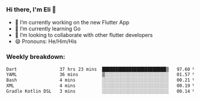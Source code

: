 ### Hi there, I'm Eli 👋
- 🔭 I’m currently working on the new Flutter App
- 🌱 I’m currently learning Go
- 🦄 I’m looking to collaborate with other flutter developers
- 😄 Pronouns: He/Him/His

### Weekly breakdown:
<!--START_SECTION:waka-->

```txt
Dart                37 hrs 23 mins  ████████████████████████▒   97.60 %
YAML                36 mins         ▒░░░░░░░░░░░░░░░░░░░░░░░░   01.57 %
Bash                4 mins          ░░░░░░░░░░░░░░░░░░░░░░░░░   00.21 %
XML                 4 mins          ░░░░░░░░░░░░░░░░░░░░░░░░░   00.19 %
Gradle Kotlin DSL   3 mins          ░░░░░░░░░░░░░░░░░░░░░░░░░   00.14 %
```

<!--END_SECTION:waka-->
